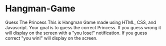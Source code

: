 # Hangman-Game
Guess The Princess
This is Hangman Game made using HTML, CSS, and Javascript. Your goal is to guess the correct Princess. If you guess wrong it will display on the screen with a "you lose!" notification. If you guess correct "you win!" will display on the screen.
